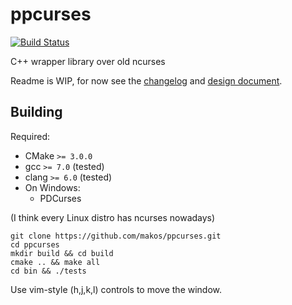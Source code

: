 # ppcurses

[![Build Status](https://travis-ci.org/makos/ppcurses.svg?branch=master)](https://travis-ci.org/makos/ppcurses)

C++ wrapper library over old ncurses

Readme is WIP, for now see the [changelog](Changelog.md) and [design document](design_draft.md).

## Building
Required:
* CMake `>= 3.0.0`
* gcc `>= 7.0` (tested)
* clang `>= 6.0` (tested)
* On Windows:
  * PDCurses

(I think every Linux distro has ncurses nowadays)


````shell
git clone https://github.com/makos/ppcurses.git
cd ppcurses
mkdir build && cd build
cmake .. && make all
cd bin && ./tests
````
Use vim-style (h,j,k,l) controls to move the window.

